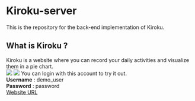 # Kiroku-server
This is the repository for the back-end implementation of Kiroku.

## What is Kiroku ?
Kiroku is a website where you can record your daily activities and visualize them in a pie chart.  
![](https://user-images.githubusercontent.com/65438064/147901619-344b21fb-68f0-4f30-bc63-514e7aab7315.png)
![](https://user-images.githubusercontent.com/65438064/147901622-4866fb11-8c1e-412a-aded-0b7484133959.png)
You can login with this account to try it out.  
**Username** : demo_user  
**Password** : password  
[Website URL](https://cocky-brahmagupta-6255c2.netlify.app)
